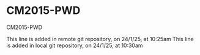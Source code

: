 # CM2015-PWD
CM2015-PWD

This line is added in remote git repository, on 24/1/25, at 10:25am
This line is added in local git repository, on 24/1/25, at 10:30am